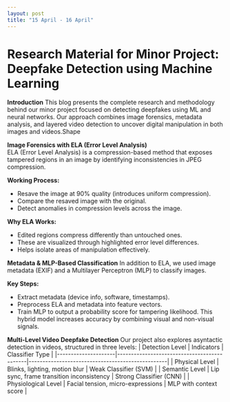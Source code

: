 ```yaml
---
layout: post
title: "15 April - 16 April"
---
```


# Research Material for Minor Project: Deepfake Detection using Machine Learning
**Introduction**
This blog presents the complete research and methodology behind our minor project focused on detecting deepfakes using ML and neural networks. Our approach combines image forensics, metadata analysis, and layered video detection to uncover digital manipulation in both images and videos.Shape 

**Image Forensics with ELA (Error Level Analysis)** <br>
ELA (Error Level Analysis) is a compression-based method that exposes tampered regions in an image by identifying inconsistencies in JPEG compression. 

**Working Process:** 
- Resave the image at 90% quality (introduces uniform compression). 
- Compare the resaved image with the original. 
- Detect anomalies in compression levels across the image. 

**Why ELA Works:** 
- Edited regions compress differently than untouched ones. 
- These are visualized through highlighted error level differences. 
- Helps isolate areas of manipulation effectively. 

**Metadata & MLP-Based Classification**
In addition to ELA, we used image metadata (EXIF) and a Multilayer Perceptron (MLP) to classify images. 

**Key Steps:**
- Extract metadata (device info, software, timestamps). 
- Preprocess ELA and metadata into feature vectors. 
- Train MLP to output a probability score for tampering likelihood. 
This hybrid model increases accuracy by combining visual and non-visual signals. 

**Multi-Level Video Deepfake Detection**
Our project also explores asyntactic detection in videos, structured in three levels: 
| Detection Level     | Indicators                                  | Classifier Type                                  |
|---------------------|---------------------------------------------|--------------------------------------------------|
| Physical Level      | Blinks, lighting, motion blur               | Weak Classifier (SVM)                            |
| Semantic Level      | Lip sync, frame transition inconsistency    | Strong Classifier (CNN)                          |
| Physiological Level | Facial tension, micro-expressions           | MLP with context score                           |